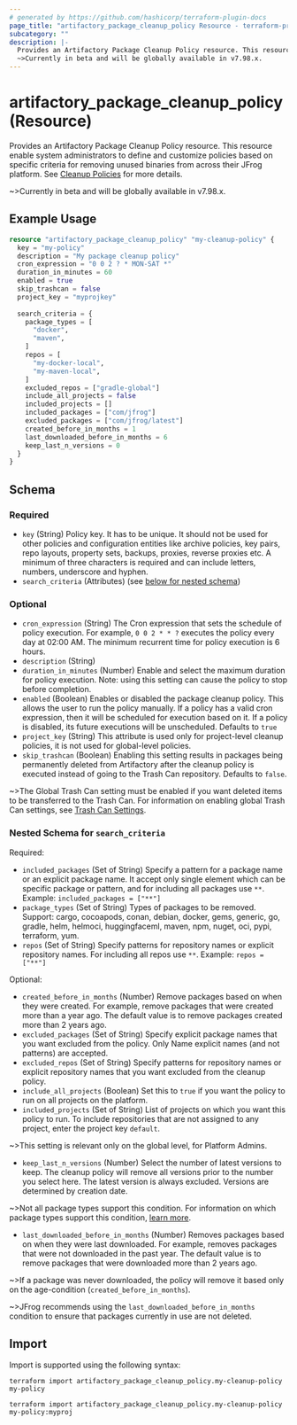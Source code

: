 ```yaml
---
# generated by https://github.com/hashicorp/terraform-plugin-docs
page_title: "artifactory_package_cleanup_policy Resource - terraform-provider-artifactory"
subcategory: ""
description: |-
  Provides an Artifactory Package Cleanup Policy resource. This resource enable system administrators to define and customize policies based on specific criteria for removing unused binaries from across their JFrog platform. See Cleanup Policies https://jfrog.com/help/r/jfrog-platform-administration-documentation/cleanup-policies for more details.
  ~>Currently in beta and will be globally available in v7.98.x.
---
```


# artifactory_package_cleanup_policy (Resource)

Provides an Artifactory Package Cleanup Policy resource. This resource enable system administrators to define and customize policies based on specific criteria for removing unused binaries from across their JFrog platform. See [Cleanup Policies](https://jfrog.com/help/r/jfrog-platform-administration-documentation/cleanup-policies) for more details.

~>Currently in beta and will be globally available in v7.98.x.

## Example Usage

```terraform
resource "artifactory_package_cleanup_policy" "my-cleanup-policy" {
  key = "my-policy"
  description = "My package cleanup policy"
  cron_expression = "0 0 2 ? * MON-SAT *"
  duration_in_minutes = 60
  enabled = true
  skip_trashcan = false
  project_key = "myprojkey"
  
  search_criteria = {
    package_types = [
      "docker",
      "maven",
    ]
    repos = [
      "my-docker-local",
      "my-maven-local",
    ]
    excluded_repos = ["gradle-global"]
    include_all_projects = false
    included_projects = []
    included_packages = ["com/jfrog"]
    excluded_packages = ["com/jfrog/latest"]
    created_before_in_months = 1
    last_downloaded_before_in_months = 6
    keep_last_n_versions = 0
  }
}
```

<!-- schema generated by tfplugindocs -->
## Schema

### Required

- `key` (String) Policy key. It has to be unique. It should not be used for other policies and configuration entities like archive policies, key pairs, repo layouts, property sets, backups, proxies, reverse proxies etc. A minimum of three characters is required and can include letters, numbers, underscore and hyphen.
- `search_criteria` (Attributes) (see [below for nested schema](#nestedatt--search_criteria))

### Optional

- `cron_expression` (String) The Cron expression that sets the schedule of policy execution. For example, `0 0 2 * * ?` executes the policy every day at 02:00 AM. The minimum recurrent time for policy execution is 6 hours.
- `description` (String)
- `duration_in_minutes` (Number) Enable and select the maximum duration for policy execution. Note: using this setting can cause the policy to stop before completion.
- `enabled` (Boolean) Enables or disabled the package cleanup policy. This allows the user to run the policy manually. If a policy has a valid cron expression, then it will be scheduled for execution based on it. If a policy is disabled, its future executions will be unscheduled. Defaults to `true`
- `project_key` (String) This attribute is used only for project-level cleanup policies, it is not used for global-level policies.
- `skip_trashcan` (Boolean) Enabling this setting results in packages being permanently deleted from Artifactory after the cleanup policy is executed instead of going to the Trash Can repository. Defaults to `false`.

~>The Global Trash Can setting must be enabled if you want deleted items to be transferred to the Trash Can. For information on enabling global Trash Can settings, see [Trash Can Settings](https://jfrog.com/help/r/jfrog-artifactory-documentation/trash-can-settings).

<a id="nestedatt--search_criteria"></a>
### Nested Schema for `search_criteria`

Required:

- `included_packages` (Set of String) Specify a pattern for a package name or an explicit package name. It accept only single element which can be specific package or pattern, and for including all packages use `**`. Example: `included_packages = ["**"]`
- `package_types` (Set of String) Types of packages to be removed. Support: cargo, cocoapods, conan, debian, docker, gems, generic, go, gradle, helm, helmoci, huggingfaceml, maven, npm, nuget, oci, pypi, terraform, yum.
- `repos` (Set of String) Specify patterns for repository names or explicit repository names. For including all repos use `**`. Example: `repos = ["**"]`

Optional:

- `created_before_in_months` (Number) Remove packages based on when they were created. For example, remove packages that were created more than a year ago. The default value is to remove packages created more than 2 years ago.
- `excluded_packages` (Set of String) Specify explicit package names that you want excluded from the policy. Only Name explicit names (and not patterns) are accepted.
- `excluded_repos` (Set of String) Specify patterns for repository names or explicit repository names that you want excluded from the cleanup policy.
- `include_all_projects` (Boolean) Set this to `true` if you want the policy to run on all projects on the platform.
- `included_projects` (Set of String) List of projects on which you want this policy to run. To include repositories that are not assigned to any project, enter the project key `default`.

~>This setting is relevant only on the global level, for Platform Admins.
- `keep_last_n_versions` (Number) Select the number of latest versions to keep. The cleanup policy will remove all versions prior to the number you select here. The latest version is always excluded. Versions are determined by creation date.

~>Not all package types support this condition. For information on which package types support this condition, [learn more](https://jfrog.com/help/r/jfrog-platform-administration-documentation/retention-policies/package-types-coverage).
- `last_downloaded_before_in_months` (Number) Removes packages based on when they were last downloaded. For example, removes packages that were not downloaded in the past year. The default value is to remove packages that were downloaded more than 2 years ago.

~>If a package was never downloaded, the policy will remove it based only on the age-condition (`created_before_in_months`).

~>JFrog recommends using the `last_downloaded_before_in_months` condition to ensure that packages currently in use are not deleted.

## Import

Import is supported using the following syntax:

```shell
terraform import artifactory_package_cleanup_policy.my-cleanup-policy my-policy

terraform import artifactory_package_cleanup_policy.my-cleanup-policy my-policy:myproj
```
